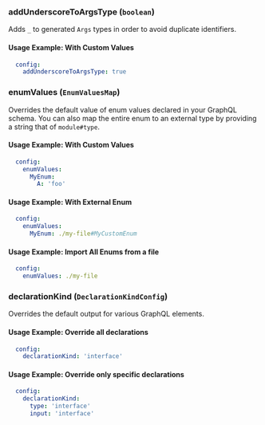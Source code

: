 
### addUnderscoreToArgsType (`boolean`)

Adds `_` to generated `Args` types in order to avoid duplicate identifiers.


#### Usage Example: With Custom Values

```yml
  config:
    addUnderscoreToArgsType: true
```


### enumValues (`EnumValuesMap`)

Overrides the default value of enum values declared in your GraphQL schema. You can also map the entire enum to an external type by providing a string that of `module#type`.


#### Usage Example: With Custom Values

```yml
  config:
    enumValues:
      MyEnum:
        A: 'foo'
```

#### Usage Example: With External Enum

```yml
  config:
    enumValues:
      MyEnum: ./my-file#MyCustomEnum
```

#### Usage Example: Import All Enums from a file

```yml
  config:
    enumValues: ./my-file
```

### declarationKind (`DeclarationKindConfig`)

Overrides the default output for various GraphQL elements.


#### Usage Example: Override all declarations

```yml
  config:
    declarationKind: 'interface'
```

#### Usage Example: Override only specific declarations

```yml
  config:
    declarationKind:
      type: 'interface'
      input: 'interface'
```